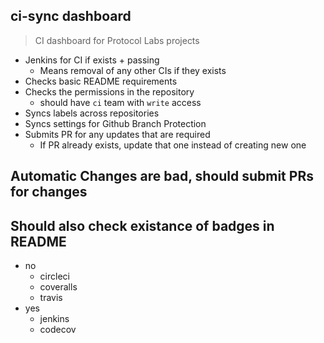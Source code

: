 ## ci-sync dashboard
> CI dashboard for Protocol Labs projects

- Jenkins for CI if exists + passing
  - Means removal of any other CIs if they exists
- Checks basic README requirements
- Checks the permissions in the repository
  - should have `ci` team with `write` access
- Syncs labels across repositories
- Syncs settings for Github Branch Protection
- Submits PR for any updates that are required
  - If PR already exists, update that one instead of creating new one

## Automatic Changes are bad, should submit PRs for changes

## Should also check existance of badges in README
- no
  - circleci
  - coveralls
  - travis
- yes
  - jenkins
  - codecov
